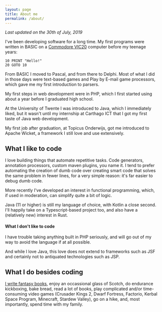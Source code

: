 ```yaml
---
layout: page
title: About me
permalink: /about/
---
```


*Last updated on the 30th of July, 2019*

I've been developing software for a long time. My first programs were written in BASIC on a [Commodore VIC20](https://en.wikipedia.org/wiki/Commodore_VIC-20) 
computer before my teenage years:

```basic
10 PRINT "Hello!"
20 GOTO 10
```

From BASIC I moved to Pascal, and from there to Delphi. Most of what I did in those days were text-based games and
Play by E-mail game processors, which gave me my first introduction to parsers.

My first steps in web development were in PHP, which I first started using about a year before I graduated high school.

At the University of Twente I was introduced to Java, which I immediately liked, but it wasn't until my internship at
Carthago ICT that I got my first taste of Java web development.

My first job after graduation, at Topicus Onderwijs, got me introduced to Apache Wicket, a framework I still love
and use extensively.

## What I like to code

I love building things that automate repetitive tasks. Code generators, annotation processors, custom maven plugins, you name it. I tend to
prefer automating the creation of dumb code over creating smart code that solves the same problem in fewer lines, for a
 very simple reason: it's far easier to debug dumb code.
 
More recently I've developed an interest in functional programming, which, if used in moderation, can simplify
quite a bit of logic.
 
Java (11 or higher) is still my language of choice, with Kotlin a close second. I'll happily take on
a Typescript-based project too, and also have a (relatively new) interest in Rust.

#### What I don't like to code

I have trouble taking anything built in PHP seriously, and will go out of my way to avoid the language
if at all possible.

And while I love Java, this love does not extend to frameworks such as JSF and certainly not to antiquated
technologies such as JSP.
 
## What I do besides coding
 
 [I write fantasy books](https://www.jeroensteenbeeke.nl), enjoy an occassional glass of Scotch, do endurance kickboxing, 
 bake bread, read a lot of books, play complicated and/or time-consuming video games (Crusader Kings 2, Dwarf Fortress,
 Factorio, Kerbal Space Program, Minecraft, Stardew Valley), go on a hike, and, most importantly,
 spend time with my family.
